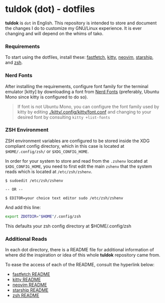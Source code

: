 # tuldok (dot) - dotfiles
**tuldok** is `dot` in English. This repository is intended to store and document the changes I do to customize my GNU/Linux experience.
It is ever changing and will depend on the whims of tako.

### Requirements
To start using the dotfiles, install these: [fastfetch](https://github.com/LinusDierheimer/fastfetch), [kitty](https://github.com/kovidgoyal/kitty), [neovim](https://github.com/neovim/neovim), [starship](https://github.com/starship/starship), and [zsh](https://zsh.sourceforge.io/).

### Nerd Fonts
After installing the requirements, configure font family for the terminal emulator [kitty] by downloading a font from [Nerd Fonts](https://www.nerdfonts.com/) (preferably, Ubuntu Mono since kitty is configured to do so).
> If font is not Ubuntu Mono, you can configure the font family used by kitty by editing [./kitty/.config/kitty/font.conf](font.conf) and changing to your desired font by consulting `kitty +list-fonts`

### ZSH Environment
ZSH environment variables are configured to be stored inside the XDG compliant config directory, which in this case is located at `$HOME/.config/zsh/` or `$XDG_CONFIG_HOME`.

In order for your system to store and read from the `.zshenv` located at `$XDG_CONFIG_HOME`, you need to first edit the main `zshenv` that the system reads which is located at `/etc/zsh/zshenv`.
```
$ sudoedit /etc/zsh/zshenv

-- OR --

$ EDITOR=your choice text editor sudo /etc/zsh/zshenv
```
And add this line:
```sh
export ZDOTDIR="$HOME"/.config/zsh
```
This defaults your zsh config directory at $HOME/.config/zsh

### Additional Reads
In each dot directory, there is a README file for additional information of where did the inspiration or idea of this whole **tuldok** repository came from.

To ease the access of each of the README, consult the hyperlink below:
- [fastfetch README](./fastfetch/.config/fastfetch/README.md)
- [kitty README](./kitty/.config/kitty/README.md)
- [neovim README](./nvim/.config/nvim/README.md)
- [starship README](./starship/.config/starship/README.md)
- [zsh README](./zsh/.config/zsh/README.md)
